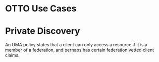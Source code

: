 # OTTO Use Cases

# Private Discovery

An UMA policy states that a client can only access a resource if it is a member of a federation,
and perhaps has certain federation vetted client claims.
